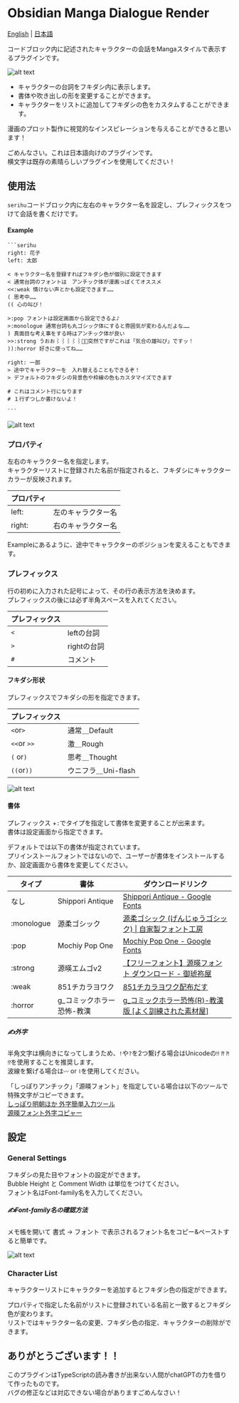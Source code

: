 # Obsidian Manga Dialogue Render

[English](README.md)  | [日本語](README-JP.md) 

コードブロック内に記述されたキャラクターの会話をMangaスタイルで表示するプラグインです。  
 
![alt text](<docs/Pasted image 20250213232117.png>)
- キャラクターの台詞をフキダシ内に表示します。  
- 書体や吹き出しの形を変更することができます。  
- キャラクターをリストに追加してフキダシの色をカスタムすることができます。  

漫画のプロット製作に視覚的なインスピレーションを与えることができると思います！  

ごめんなさい。これは日本語向けのプラグインです。  
横文字は既存の素晴らしいプラグインを使用してください！  


## 使用法

`serihu`コードブロック内に左右のキャラクター名を設定し、プレフィックスをつけて会話を書くだけです。  

#### Example
````
```serihu
right: 花子
left: 太郎

< キャラクター名を登録すればフキダシ色が個別に設定できます
< 通常台詞のフォントは　アンチック体が漫画っぽくてオススメ
<<:weak 情けない声とかも設定できます……
( 思考中……
(( 心の叫び！

>:pop フォントは設定画面から設定できるよ♪
>:monologue 通常台詞も丸ゴシック体にすると雰囲気が変わるんだよな……
) 真面目な考え事をする時はアンチック体が良い
>>:strong うおお⌇⌇⌇⌇⌇突然ですがこれは「気合の雄叫び」ですッ！
)):horror 好きに使ってね……

right: 一郎
> 途中でキャラクターを　入れ替えることもできるぞ！
> デフォルトのフキダシの背景色や枠線の色もカスタマイズできます

# これはコメント行になります
# １行ずつしか書けないよ！

```
````
![alt text](<docs/Pasted image 20250213232721.png>)
### プロパティ
左右のキャラクター名を指定します。  
キャラクターリストに登録された名前が指定されると、フキダシにキャラクターカラーが反映されます。  


| プロパティ  |           |
| ------ | --------- |
| left:  | 左のキャラクター名 |
| right: | 右のキャラクター名 |

Exampleにあるように、途中でキャラクターのポジションを変えることもできます。  

### プレフィックス
行の初めに入力された記号によって、その行の表示方法を決めます。  
プレフィックスの後には必ず半角スペースを入れてください。  

| プレフィックス  |          |
| --- | -------- |
| `<` | leftの台詞  |
| `>` | rightの台詞 |
| `#` | コメント     |

#### フキダシ形状
プレフィックスでフキダシの形を指定できます。  

| プレフィックス          |                |
| ----------- | -------------- |
| `<`or`>`    | 通常＿Default     |
| `<<`or `>>` | 激＿Rough        |
| `(` or`)`   | 思考＿Thought     |
| `((`or`))`  | ウニフラ＿Uni-flash |

![alt text](<docs/Pasted image 20250213234749.png>)

#### 書体
プレフィックス +`:`でタイプを指定して書体を変更することが出来ます。  
書体は設定画面から指定できます。  

デフォルトでは以下の書体が指定されています。  
プリインストールフォントではないので、ユーザーが書体をインストールするか、設定画面から書体を変更してください。  

| タイプ        | 書体               | ダウンロードリンク                                                                                                    |
| ---------- | ---------------- | ------------------------------------------------------------------------------------------------------------ |
| なし         | Shippori Antique | [Shippori Antique - Google Fonts](https://fonts.google.com/specimen/Shippori+Antique?query=Shippori+Antique) |
| :monologue | 源柔ゴシック           | [源柔ゴシック (げんじゅうゴシック) \| 自家製フォント工房](http://jikasei.me/font/genjyuu/)                                           |
| :pop       | Mochiy Pop One   | [Mochiy Pop One - Google Fonts](https://fonts.google.com/specimen/Mochiy+Pop+One)                            |
| :strong    | 源暎エムゴv2          | [【フリーフォント】源暎フォント ダウンロード - 御琥祢屋](https://okoneya.jp/font/download.html)                                       |
| :weak      | 851チカラヨワク        | [851チカラヨワク配布だす](https://pm85122.onamae.jp/851ch-yw.html)                                                     |
| :horror    | g_コミックホラー恐怖-教漢   | [g\_コミックホラー恐怖(R)-教漢版 \[よく訓練された素材屋\]](https://material.animehack.jp/font_gcomichorror.html)                   |

#####  ✍外字
半角文字は横向きになってしまうため、`!`や`?`を2つ繋げる場合はUnicodeの`‼` `⁇` `⁈` `⁉`を使用することを推奨します。  
波線を繋げる場合は`〰` or `⌇`を使用してください。  

「しっぽりアンチック」「源暎フォント」を指定している場合は以下のツールで特殊文字がコピーできます。  
[しっぽり明朝ほか 外字簡単入力ツール](https://donutland.jp/edl/shippori-copier/)  
[源暎フォント外字コピャー](https://donutland.jp/edl/genei-copier/)

## 設定

### General Settings
フキダシの見た目やフォントの設定ができます。  
Bubble Height と Comment Width は単位をつけてください。  
フォント名はFont-family名を入力してください。  

##### ✍Font-family名の確認方法
メモ帳を開いて 書式 → フォント で表示されるフォント名をコピー&ペーストすると簡単です。  

![alt text](<docs/Pasted image 20250213235635.png>)

### Character List
キャラクターリストにキャラクターを追加するとフキダシ色の指定ができます。  

プロパティで指定した名前がリストに登録されている名前と一致するとフキダシ色が変わります。  
リストではキャラクター名の変更、フキダシ色の指定、キャラクターの削除ができます。  

## ありがとうございます！！
このプラグインはTypeScriptの読み書きが出来ない人間がchatGPTの力を借りて作ったものです。  
バグの修正などは対応できない場合がありますごめんなさい！  